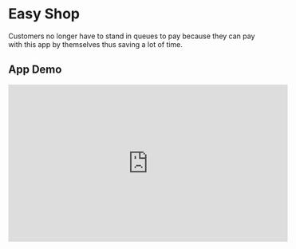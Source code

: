 # Easy Shop

Customers no longer have to stand in queues to pay because they can pay with this app by themselves thus saving a lot of time.

## App Demo


<iframe width="560" height="315"src="https://www.youtube.com/watch?v=AwZZL3bB3C0" frameborder="0"allow="accelerometer;autoplay;encrypted-media; gyroscope; picture-in-picture" 
allowfullscreen></iframe>
